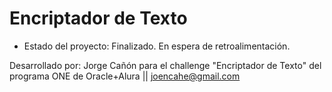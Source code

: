 <h1>Encriptador de Texto</h1>

 - Estado del proyecto: Finalizado. En espera de retroalimentación.

Desarrollado por: Jorge Cañón para el challenge "Encriptador de Texto" del programa ONE de Oracle+Alura || joencahe@gmail.com
